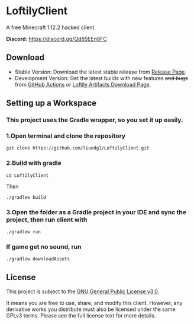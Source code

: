 # LoftilyClient

A free Minecraft 1.12.2 hacked client

**Discord**: https://discord.gg/Qd85EEn8FC

## Download

* Stable Version: Download the latest stable release from [Release Page](https://github.com/liuedg1/LoftilyClient/releases/latest).  
* Development Version: Get the latest builds with new features ~~and bugs~~ from [GitHub Actions](https://github.com/liuedg1/LoftilyClient/actions) or [Loftily Artifacts Download Page](https://liuedg1.github.io/).

## Setting up a Workspace

### This project uses the Gradle wrapper, so you set it up easily.
### 1.Open terminal and clone the repository
```
git clone https://github.com/liuedg1/LoftilyClient.git
```

### 2.Build with gradle
```
cd LoftilyClient
```
Then

```
./gradlew build
```

### 3.Open the folder as a Gradle project in your IDE and sync the project, then run client with
```
./gradlew run
```

### If game get no sound, run
```
./gradlew downloadAssets
```

## License

This project is subject to the [GNU General Public License v3.0](https://github.com/liuedg1/LoftilyClient/blob/main/LICENSE).

It means you are free to use, share, and modify this client. However, any derivative works you distribute must also be licensed under the same GPLv3 terms. Please see the full license text for more details.
